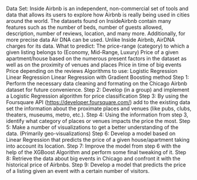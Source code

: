 Data Set:
Inside Airbnb is an independent, non-commercial set of tools and data that allows its users to explore how Airbnb is really being used in cities around the world. The datasets found on InsideAirbnb contain many features such as the number of beds, number of guests allowed, description, number of reviews, location, and many more.
Additionally, for more precise data Air DNA can be used. Unlike Inside Airbnb, AirDNA charges for its data. 
What to predict:
The price-range (category) to which a given listing belongs to (Economy, Mid-Range, Luxury) 
Price of a given apartment/house based on the numerous present factors in the dataset as well as on the proximity of venues and places 
Price in time of big events 
Price depending on the reviews 
Algorithms to use:
Logistic Regression 
Linear Regression 
Linear Regression with Gradient Boosting method
Step 1:
Perform the necessary data cleaning and formating on the Chicago Airbnb dataset for future convenience. 
Step 2:
Develop (in a group) and implement a Logistic Regression algorithm for price classification 
Step 3:
By using the Foursquare API (https://developer.foursquare.com/) add to the existing data set the information about the proximate places and venues (like pubs, clubs, theaters, museums, metro, etc.).
Step 4:
Using the information from step 3, identify what category of places or venues impacts the price the most. 
Step 5:
Make a number of visualizations to get a better understanding of the data. (Primarily geo-visualizations)
Step 6:
Develop a model based on Linear Regression that predicts the price of a given house/apartment taking into account its location. 
Step 7:
Improve the model from step 6 with the help of the XGBoost Algorithm and perform some final tweaking of it. 
Step 8:
Retrieve the data about big events in Chicago and confront it with the historical price of Airbnbs. 
Step 9:
Develop a model that predicts the price of a listing given an event with a certain number of visitors. 

